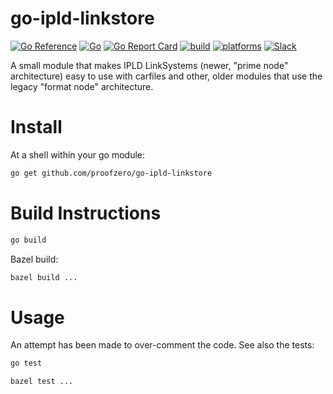 # go-ipld-linkstore

[![Go Reference](https://pkg.go.dev/badge/kubelt.com/go-ipld-linkstore.svg)](https://pkg.go.dev/kubelt.com/go-ipld-linkstore)
[![Go](https://img.shields.io/github/go-mod/go-version/proofzero/go-ipld-linkstore)](https://golang.org/dl/)
[![Go Report Card](https://goreportcard.com/badge/github.com/proofzero/go-ipld-linkstore)](https://goreportcard.com/report/github.com/proofzero/go-ipld-linkstore)
[![build](https://github.com/proofzero/kmdr/actions/workflows/bazel.yaml/badge.svg)]()
[![platforms](https://img.shields.io/badge/platforms-linux|windows|macos-inactive.svg)]()
[![Slack](https://img.shields.io/badge/slack-@kubelt-FD4E83.svg)](https://kubelt.slack.com)

A small module that makes IPLD LinkSystems (newer, "prime node" architecture)
easy to use with carfiles and other, older modules that use the legacy "format
node" architecture.

# Install

At a shell within your go module:

```bash
go get github.com/proofzero/go-ipld-linkstore
```

# Build Instructions

```bash
go build
```

Bazel build:

```bash
bazel build ...
```

# Usage

An attempt has been made to over-comment the code. See also the tests:

```bash
go test
```

```bash
bazel test ...
```

